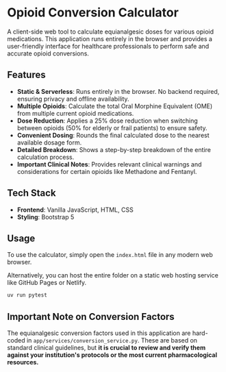 # Opioid Conversion Calculator

A client-side web tool to calculate equianalgesic doses for various opioid medications. This application runs entirely in the browser and provides a user-friendly interface for healthcare professionals to perform safe and accurate opioid conversions.

## Features

-   **Static & Serverless**: Runs entirely in the browser. No backend required, ensuring privacy and offline availability.
-   **Multiple Opioids**: Calculate the total Oral Morphine Equivalent (OME) from multiple current opioid medications.
-   **Dose Reduction**: Applies a 25% dose reduction when switching between opioids (50% for elderly or frail patients) to ensure safety.
-   **Convenient Dosing**: Rounds the final calculated dose to the nearest available dosage form.
-   **Detailed Breakdown**: Shows a step-by-step breakdown of the entire calculation process.
-   **Important Clinical Notes**: Provides relevant clinical warnings and considerations for certain opioids like Methadone and Fentanyl.

## Tech Stack

-   **Frontend**: Vanilla JavaScript, HTML, CSS
-   **Styling**: Bootstrap 5

## Usage

To use the calculator, simply open the `index.html` file in any modern web browser.

Alternatively, you can host the entire folder on a static web hosting service like GitHub Pages or Netlify.

```bash
uv run pytest
```

## Important Note on Conversion Factors

The equianalgesic conversion factors used in this application are hard-coded in `app/services/conversion_service.py`. These are based on standard clinical guidelines, but **it is crucial to review and verify them against your institution's protocols or the most current pharmacological resources.** 